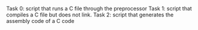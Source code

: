 Task 0: script that runs a C file through the preprocessor
Task 1: script that compiles a C file but does not link.
Task 2: script that generates the assembly code of a C code

